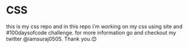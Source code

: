 # CSS
this is my css repo and in this repo i'm working on my css using site and #100daysofcode challenge. 
for more information go and checkout my twitter @iamsuraj0505. Thank you.😊
